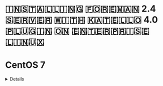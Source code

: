 # 🇮‌🇳‌🇸‌🇹‌🇦‌🇱‌🇱‌🇮‌🇳‌🇬‌ 🇫‌🇴‌🇷‌🇪‌🇲‌🇦‌🇳‌ 2.4 🇸‌🇪‌🇷‌🇻‌🇪‌🇷‌ 🇼‌🇮‌🇹‌🇭‌ 🇰‌🇦‌🇹‌🇪‌🇱‌🇱‌🇴‌ 4.0 🇵‌🇱‌🇺‌🇬‌🇮‌🇳‌ 🇴‌🇳‌ 🇪‌🇳‌🇹‌🇪‌🇷‌🇵‌🇷‌🇮‌🇸‌🇪‌ 🇱‌🇮‌🇳‌🇺‌🇽‌

# CentOS 7
<details>
### 1.  Configuring Repositories

####Clear any metadata:
```bash
# yum clean all
```
####Install the foreman-release.rpm package:

```bash
# yum install https://yum.theforeman.org/releases/2.4/el7/x86_64/foreman-release.rpm
```

####Install the katello-repos-latest.rpm package:

```bash 
# yum install https://yum.theforeman.org/katello/4.0/katello/el7/x86_64/katello-repos-latest.rpm
```
####Install the puppet6-release-el-7.noarch.rpm package:

```bash
# yum localinstall https://yum.puppet.com/puppet6-release-el-7.noarch.rpm
```
####Install the epel-release package:
```bash
# yum install epel-release
```
####Install the centos-release-scl-rh package:
```bash
# yum install centos-release-scl-rh
```
